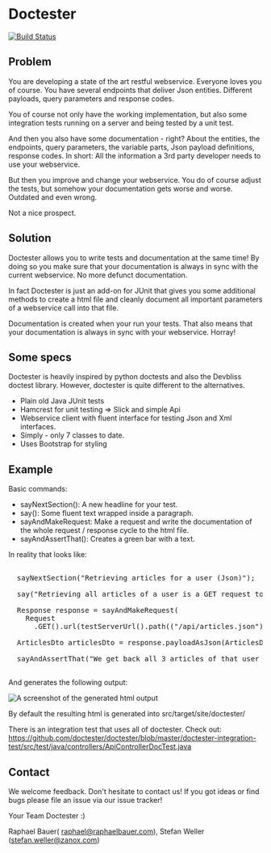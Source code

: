 Doctester
=========

[![Build Status](https://buildhive.cloudbees.com/job/doctester/job/doctester/badge/icon)](https://buildhive.cloudbees.com/job/doctester/job/doctester/)

## Problem

You are developing a state of the art restful webservice. Everyone loves you
of course. You have several endpoints that deliver Json entities. 
Different payloads, query parameters and response codes.

You of course not only have the working implementation, but also some integration
tests running on a server and being tested by a unit test.

And then you also have some documentation - right? About the entities, the endpoints,
query parameters, the variable parts, Json payload definitions, response codes.
In short: All the information a 3rd party developer needs to use your webservice.

But then you improve and change your webservice. You do of course adjust the tests,
but somehow your documentation gets worse and worse. Outdated and even wrong.

Not a nice prospect.


## Solution

Doctester allows you to write tests and documentation at the same time! 
By doing so you make sure that
your documentation is always in sync with the current webservice. No more defunct
documentation.

In fact Doctester is just an add-on for JUnit that
gives you some additional methods to create a html file and cleanly document
all important parameters of a webservice call into that file.

Documentation is created when your run your tests. That also means that
your documentation is always in sync with your webservice. Horray!


## Some specs

Doctester is heavily inspired by python doctests and also the Devbliss
doctest library. However, doctester is quite different to the alternatives.


 * Plain old Java JUnit tests
 * Hamcrest for unit testing => Slick and simple Api
 * Webservice client with fluent interface for testing Json and Xml interfaces.
 * Simply - only 7 classes to date.
 * Uses Bootstrap for styling


## Example

Basic commands:

 * sayNextSection(): A new headline for your test.
 * say(): Some fluent text wrapped inside a paragraph.
 * sayAndMakeRequest: Make a request and write the documentation of the whole
   request / response cycle to the html file.
 * sayAndAssertThat(): Creates a green bar with a text.

In reality that looks like:

<pre>

  sayNextSection("Retrieving articles for a user (Json)");

  say("Retrieving all articles of a user is a GET request to " + GET_ARTICLES_URL);

  Response response = sayAndMakeRequest(
    Request
      .GET().url(testServerUrl().path(("/api/articles.json"))));
        
  ArticlesDto articlesDto = response.payloadAsJson(ArticlesDto.class);

  sayAndAssertThat("We get back all 3 articles of that user ", 3, equalTo(articlesDto.articles.size()));

</pre>

And generates the following output:

![A screenshot of the generated html output](https://github.com/doctester/doctester/raw/master/img/doctester_example_output.png)



By default the resulting html is generated into src/target/site/doctester/

There is an integration test that uses all of doctester. Check out:
https://github.com/doctester/doctester/blob/master/doctester-integration-test/src/test/java/controllers/ApiControllerDocTest.java


## Contact

We welcome feedback. Don't hesitate to contact us! If you got ideas or find bugs
please file an issue via our issue tracker!

Your Team Doctester :)

Raphael Bauer( raphael@raphaelbauer.com), Stefan Weller (stefan.weller@zanox.com)



